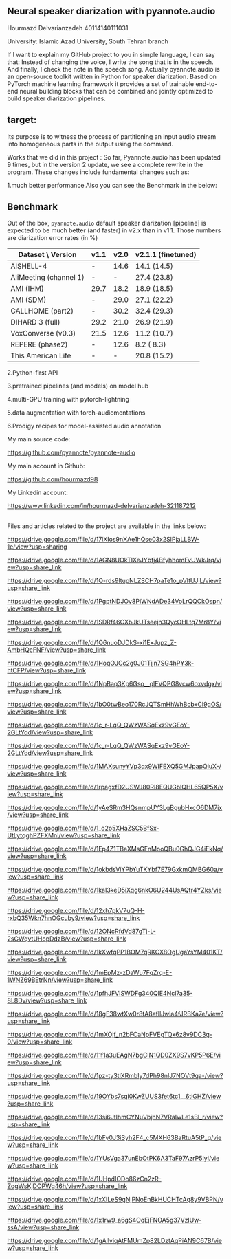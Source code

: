 ## Neural speaker diarization with pyannote.audio

Hourmazd Delvarianzadeh 40114140111031

University: Islamic Azad University, South Tehran branch

If I want to explain my GitHub project to you in simple language, I can say that:
Instead of changing the voice,
I write the song that is in the speech. And finally, I check the note in the speech song.
Actually pyannote.audio is an open-source toolkit written in Python for speaker diarization.
Based on PyTorch machine learning framework
it provides a set of trainable end-to-end neural building blocks 
that can be combined and jointly optimized to build speaker diarization pipelines.

##

## target:

Its purpose is to witness the process of partitioning an input audio stream into homogeneous parts in the output using the command.


Works that we did in this project : 
So far, Pyannote.audio has been updated 9 times,
but in the version 2 update, we see a complete rewrite in the program.
These changes include fundamental changes such as:

1.much better performance.Also you can see the Benchmark in the below:

## Benchmark

Out of the box, `pyannote.audio` default speaker diarization [pipeline] is expected to be much better (and faster) in v2.x than in v1.1. Those numbers are diarization error rates (in %)

| Dataset \ Version      | v1.1 | v2.0 | v2.1.1 (finetuned) |
| ---------------------- | ---- | ---- | ------------------ |
| AISHELL-4              | -    | 14.6 | 14.1 (14.5)        |
| AliMeeting (channel 1) | -    | -    | 27.4 (23.8)        |
| AMI (IHM)              | 29.7 | 18.2 | 18.9 (18.5)        |
| AMI (SDM)              | -    | 29.0 | 27.1 (22.2)        |
| CALLHOME (part2)       | -    | 30.2 | 32.4 (29.3)        |
| DIHARD 3 (full)        | 29.2 | 21.0 | 26.9 (21.9)        |
| VoxConverse (v0.3)     | 21.5 | 12.6 | 11.2 (10.7)        |
| REPERE (phase2)        | -    | 12.6 | 8.2 ( 8.3)         |
| This American Life     | -    | -    | 20.8 (15.2)        |



2.Python-first API


3.pretrained pipelines (and models) on model hub


4.multi-GPU training with pytorch-lightning


5.data augmentation with torch-audiomentations


6.Prodigy recipes for model-assisted audio annotation

My main source code:

https://github.com/pyannote/pyannote-audio

My main account in Github:

https://github.com/hourmazd98

My Linkedin account:

https://www.linkedin.com/in/hourmazd-delvarianzadeh-321187212

##

Files and articles related to the project are available in the links below:

https://drive.google.com/file/d/17lXIos9nXAe1hQse03x2SlPjaLLBW-1e/view?usp=sharing

https://drive.google.com/file/d/1AGN8UOkTIXeJYbfj4BfyhhomFvUWkJrq/view?usp=share_link

https://drive.google.com/file/d/1Q-rds9ltupNLZSCH7paTe1o_pVltUJjL/view?usp=share_link

https://drive.google.com/file/d/1PgptNDJOv8PIWNdADe34VoLrQQCkOspn/view?usp=share_link

https://drive.google.com/file/d/1SDRf46CXbJkUTseejn3QycOHLtq7Mr8Y/view?usp=share_link

https://drive.google.com/file/d/1Q6nuoDJDkS-xi1ExJupz_Z-AmbHQeFNF/view?usp=share_link

https://drive.google.com/file/d/1HoqOJCc2g0J01Tjjn7SG4hPY3k-htCFP/view?usp=share_link

https://drive.google.com/file/d/1NpBaq3Kp6Gso__qlEVQPG8vcw6oxvdgx/view?usp=share_link

https://drive.google.com/file/d/1bO0twBeo170RcJQTSmHhWhBcbxCI9gOS/view?usp=share_link

https://drive.google.com/file/d/1c_r-LqQ_QWzWASqExz9vGEoY-2GLtYdd/view?usp=share_link

https://drive.google.com/file/d/1c_r-LqQ_QWzWASqExz9vGEoY-2GLtYdd/view?usp=share_link

https://drive.google.com/file/d/1MAXsunyYVp3qx9WIFEXQ5GMJpapQiuX-/view?usp=share_link

https://drive.google.com/file/d/1rpagxfD2USWJ80RI8EQUGblQHL65QP5X/view?usp=share_link

https://drive.google.com/file/d/1yAeSRm3HQsnmpUY3LgBgubHxcO6DM7jx/view?usp=share_link

https://drive.google.com/file/d/1_o2o5XHaZSC5BfSx-UtLytqghPZFXMni/view?usp=share_link

https://drive.google.com/file/d/1Ep4Z1TBaXMsGFnMooQBu0GhQJG4iEkNq/view?usp=share_link

https://drive.google.com/file/d/1okbdsViYPbYuTKYbf7E79GxkmQMBG60a/view?usp=share_link

https://drive.google.com/file/d/1kaI3keD5iXqg6nkO6U244UsAQtr4YZks/view?usp=share_link

https://drive.google.com/file/d/12xh7pkV7uQ-H-rxbQ35Wkn7hnOGcuby9/view?usp=share_link

https://drive.google.com/file/d/12ONcRfdVd87gTj-L-2sGWqvtUHopDdzB/view?usp=share_link

https://drive.google.com/file/d/1kXwfqPP1BOM7qRKCX8OgUgaYsYM401KT/view?usp=share_link

https://drive.google.com/file/d/1mEpMz-zDaWu7FqZrq-E-1WNZ69BEtrNn/view?usp=share_link

https://drive.google.com/file/d/1pfhJFVISWDFg340QlE4Ncl7a35-8L8Dv/view?usp=share_link

https://drive.google.com/file/d/18gF38wtXw0r8tA8afllJwla4fJRBKa7e/view?usp=share_link

https://drive.google.com/file/d/1mXOjf_n2bFCaNpFVEgTQx6z8v9DC3g-0/view?usp=share_link

https://drive.google.com/file/d/11f1a3uEAgN7bgClN1QD0ZX9S7vKP5P6E/view?usp=share_link

https://drive.google.com/file/d/1pz-ty3tlXRmbly7dPh98nlJ7NOVt9qa-/view?usp=share_link

https://drive.google.com/file/d/19OYbs7sqi0KwZUUS3fet6tc1__6tiGHZ/view?usp=share_link

https://drive.google.com/file/d/13si6JtIhmCYNuVbjhN7VRaIwLe1sBl_r/view?usp=share_link

https://drive.google.com/file/d/1bFy0J3iSyh2F4_c5MXH63BaRtuA5tP_g/view?usp=share_link

https://drive.google.com/file/d/1YUsVga37unEbOtPK6A3TaF97AzrP5Iyl/view?usp=share_link

https://drive.google.com/file/d/1UHpdIODo86zCn2zR-ZogWsKjDOPWg46h/view?usp=share_link

https://drive.google.com/file/d/1xXILeS9gNjPNoEnBkHUCHTcAq8y9VBPN/view?usp=share_link

https://drive.google.com/file/d/1x1rw9_a6gS4OqEjFNOA5g37VzlUw-ssA/view?usp=share_link

https://drive.google.com/file/d/1gAllviqAtFMUmZp82LDztAqPiAN9C67B/view?usp=share_link
